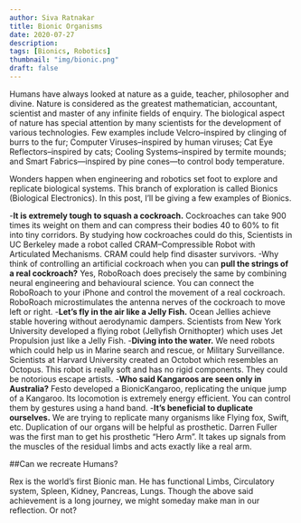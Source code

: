 ```yaml
---
author: Siva Ratnakar
title: Bionic Organisms
date: 2020-07-27
description: 
tags: [Bionics, Robotics]
thumbnail: "img/bionic.png"
draft: false
---
```


Humans have always looked at nature as a guide, teacher, philosopher and divine. Nature is considered as the greatest mathematician, accountant, scientist and master of any infinite fields of enquiry. The biological aspect of nature has special attention by many scientists for the development of various technologies. Few examples include Velcro–inspired by clinging of burrs to the fur; Computer Viruses–inspired by human viruses; Cat Eye Reflectors–inspired by cats; Cooling Systems–inspired by termite mounds; and Smart Fabrics—inspired by pine cones—to control body temperature.

Wonders happen when engineering and robotics set foot to explore and replicate biological systems. This branch of exploration is called Bionics (Biological Electronics). In this post, I’ll be giving a few examples of Bionics.

-**It is extremely tough to squash a cockroach.** Cockroaches can take 900 times its weight on them and can compress their bodies 40 to 60% to fit into tiny corridors. By studying how cockroaches could do this, Scientists in UC Berkeley made a robot called CRAM–Compressible Robot with Articulated Mechanisms. CRAM could help find disaster survivors. 
-Why think of controlling an artificial cockroach when you can **pull the strings of a real cockroach?** Yes, RoboRoach does precisely the same by combining neural engineering and behavioural science. You can connect the RoboRoach to your iPhone and control the movement of a real cockroach. RoboRoach microstimulates the antenna nerves of the cockroach to move left or right.
-**Let’s fly in the air like a Jelly Fish.** Ocean Jellies achieve stable hovering without aerodynamic dampers. Scientists from New York University developed a flying robot (Jellyfish Ornithopter) which uses Jet Propulsion just like a Jelly Fish.
-**Diving into the water.** We need robots which could help us in Marine search and rescue, or Military Surveillance. Scientists at Harvard University created an Octobot which resembles an Octopus. This robot is really soft and has no rigid components. They could be notorious escape artists.
-**Who said Kangaroos are seen only in Australia?** Festo developed a BionicKangaroo, replicating the unique jump of a Kangaroo. Its locomotion is extremely energy efficient. You can control them by gestures using a hand band.
-**It’s beneficial to duplicate ourselves.** We are trying to replicate many organisms like Flying fox, Swift, etc. Duplication of our organs will be helpful as prosthetic. Darren Fuller was the first man to get his prosthetic “Hero Arm”. It takes up signals from the muscles of the residual limbs and acts exactly like a real arm.

##Can we recreate Humans?

Rex is the world’s first Bionic man. He has functional Limbs, Circulatory system, Spleen, Kidney, Pancreas, Lungs. Though the above said achievement is a long journey, we might someday make man in our reflection. Or not?